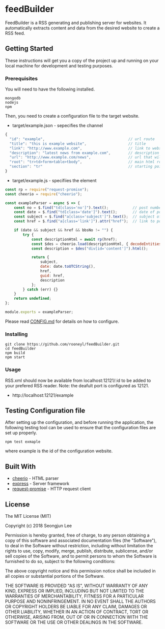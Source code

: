 # feedBuilder
FeedBuilder is a RSS generating and publishing server for websites. It automatically extracts content and data from the desired website to create a RSS feed.

## Getting Started
These instructions will get you a copy of the project up and running on your local machine for development and testing purposes.

### Prerequisites
You will need to have the following installed.
```
mongodb
nodejs
npm
```

Then, you need to create a configuration file to the target website.
*  target/example.json - sepecifies the channel
```js
{
  "id": "example",                                      // url route
  "title": "this is example website",                   // title
  "link": "http://www.example.com",                     // link to website
  "description": "latest news from example.com",        // description
  "url": "http://www.example.com/news",                 // url that will be creating list of rss
  "root": "tr>td>form>table>tbody",                     // main html root of elements, see below
  "section": "tr"                                       // starting point of each element
}
```
* target/example.js - specifiies the element
```js
const rp = require("request-promise");
const cheerio = require("cheerio");

const exampleParser = async $ => {
    const no = $.find("td[class='no']").text();           // post number
    const date = $.find("td[class='date']").text();       // date of post
    const subject = $.find("a[class='subject']").text();  // subject of post
    const href = $.find("a[class='link']").attr("href");  // link to post

    if (date && subject && href && bbsNo != "") {
        try {
            const descriptionHtml = await rp(href);
            const $des = cheerio.load(descriptionHtml, { decodeEntities: false });
            const description = $des("div[id='content']").html();

            return {
                subject,
                date: date.toUTCString(),
                href,
                guid: href,
                description
            };
        } catch (err) {}
    }
    return undefined;
};

module.exports = exampleParser;
```
Please read [CONFIG.md](CONFIG.md) for details on how to configure.

### Installing

```
git clone https://github.com/rooneyl/feedBuilder.git
cd feedBuilder
npm build
npm start
```

### Usage
RSS.xml should now be available from localhost:12121/:id to be added to your prefered RSS reader.
Note: the deafult port is configured as 12121.
* http://localhost:12121/example

## Testing Configuration file

After setting up the configuration, and before running the application, the following testing tool can be used to ensure that the configuration files are set up properly.
```
npm test exmaple
```
where example is the id of the configuration website.

## Built With

* [cheerio](https://cheerio.js.org/) - HTML parser
* [express](https://expressjs.com/) - Server framework
* [request-promise](https://github.com/request/request-promise/) - HTTP request client

## License

The MIT License (MIT)

Copyright (c) 2018 Seongjun Lee

Permission is hereby granted, free of charge, to any person obtaining a copy of this software and associated documentation files (the "Software"), to deal in the Software without restriction, including without limitation the rights to use, copy, modify, merge, publish, distribute, sublicense, and/or sell copies of the Software, and to permit persons to whom the Software is furnished to do so, subject to the following conditions:

The above copyright notice and this permission notice shall be included in all copies or substantial portions of the Software.

THE SOFTWARE IS PROVIDED "AS IS", WITHOUT WARRANTY OF ANY KIND, EXPRESS OR IMPLIED, INCLUDING BUT NOT LIMITED TO THE WARRANTIES OF MERCHANTABILITY, FITNESS FOR A PARTICULAR PURPOSE AND NONINFRINGEMENT. IN NO EVENT SHALL THE AUTHORS OR COPYRIGHT HOLDERS BE LIABLE FOR ANY CLAIM, DAMAGES OR OTHER LIABILITY, WHETHER IN AN ACTION OF CONTRACT, TORT OR OTHERWISE, ARISING FROM, OUT OF OR IN CONNECTION WITH THE SOFTWARE OR THE USE OR OTHER DEALINGS IN THE SOFTWARE.
